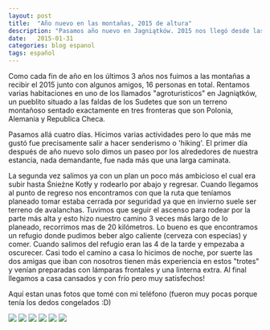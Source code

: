 ```yaml
---
layout: post
title:  "Año nuevo en las montañas, 2015 de altura"
description: "Pasamos año nuevo en Jagniątków. 2015 nos llegó desde las montañas!"
date:   2015-01-31
categories: blog espanol
tags: español
---
```


Como cada fin de año en los últimos 3 años nos fuimos a las montañas a recibir el 2015 junto con algunos amigos, 16 personas en total. Rentamos varias habitaciones en uno de los llamados "agroturisticos" en Jagniątków, un pueblito situado a las faldas de los Sudetes que son un terreno montañoso sentado exactamente en tres fronteras que son Polonia, Alemania y Republica Checa.

Pasamos allá cuatro días. Hicimos varias actividades pero lo que más me gustó fue precisamente salir a hacer senderismo o 'hiking'. El primer día después de año nuevo solo dimos un paseo por los alrededores de nuestra estancia, nada demandante, fue nada más que una larga caminata.

La segunda vez salimos ya con un plan un poco más ambicioso el cual era subir hasta Śnieżne Kotły y rodearlo por abajo y regresar. Cuando llegamos al punto de regreso nos encontramos con que la ruta que teníamos planeado tomar estaba cerrada por seguridad ya que en invierno suele ser terreno de avalanchas. Tuvimos que seguir el ascenso para rodear por la parte más alta y esto hizo nuestro camino 3 veces más largo de lo planeado, recorrimos mas de 20 kilómetros. Lo bueno es que encontramos un refugio donde pudimos beber algo caliente (cerveza con especias) y comer. Cuando salimos del refugio eran las 4 de la tarde y empezaba a oscurecer. Casi todo el camino a casa lo hicimos de noche, por suerte las dos amigas que iban con nosotros tienen más experiencia en estos "trotes" y venían preparadas con lámparas frontales y una linterna extra. Al final llegamos a casa cansados y con frío pero muy satisfechos!

Aquí estan unas fotos que tomé con mi teléfono (fueron muy pocas porque tenía los dedos congelados :D)

<img src="/assets/article_images/ano-nuevo-en-las-montanas-2.jpg" />
<img src="/assets/article_images/ano-nuevo-en-las-montanas-3.jpg" />
<img src="/assets/article_images/ano-nuevo-en-las-montanas-4.jpg" />
<img src="/assets/article_images/ano-nuevo-en-las-montanas-5.jpg" />
<img src="/assets/article_images/ano-nuevo-en-las-montanas-6.jpg" />
<img src="/assets/article_images/ano-nuevo-en-las-montanas-8.jpg" />
